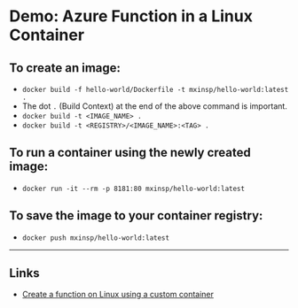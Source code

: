 # Demo: Azure Function in a Linux Container

## To create an image:
* `docker build -f hello-world/Dockerfile -t mxinsp/hello-world:latest . `
* The dot `.` (Build Context) at the end of the above command is important.
* `docker build -t <IMAGE_NAME> .`
* `docker build -t <REGISTRY>/<IMAGE_NAME>:<TAG> .`

## To run a container using the newly created image:
* `docker run -it --rm -p 8181:80 mxinsp/hello-world:latest`

## To save the image to your container registry:
* `docker push mxinsp/hello-world:latest`
---
## Links
* [Create a function on Linux using a custom container](https://learn.microsoft.com/en-us/azure/azure-functions/functions-create-function-linux-custom-image?pivots=programming-language-csharp&tabs=isolated-process%2Cbash%2Cazure-cli%2Cv1)
